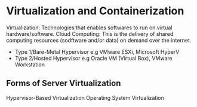 # Virtualization and Containerization
Virtualization: Technologies that enables softwares to run on virtual hardware/software.
Cloud Computing: This is the delivery of shared computing resources (sodftware and/or data) on demand over the internet.

- Type 1/Bare-Metal Hypervisor e.g VMware ESXi, Microsoft HyperV
- Type 2/Hosted Hypervisor e.g Oracle VM (Virtual Box), VMware Workstation

## Forms of Server Virtualization
Hypervisor-Based Virtualization
Operating System Virtualization

